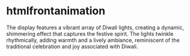 # htmlfrontanimation
The display features a vibrant array of Diwali lights, creating a dynamic, shimmering effect that captures the festive spirit. The lights twinkle rhythmically, adding warmth and a lively ambiance, reminiscent of the traditional celebration and joy associated with Diwali.
